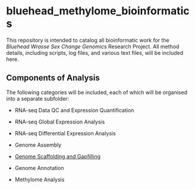 # bluehead_methylome_bioinformatics

This repository is intended to catalog all bioinformatic work for the *Bluehead Wrasse Sex Change Genomics* Research Project. All method details, including scripts, log files, and various text files, will be included here. 

## Components of Analysis

The following categories will be included, each of which will be organised into a separate subfolder:

* RNA-seq Data QC and Expression Quantification

* RNA-seq Global Expression Analysis

* RNA-seq Differential Expression Analysis

* Genome Assembly

* [Genome Scaffolding and Gapfilling](https://github.com/hughcross/bluehead_methylome_bioinformatics/tree/master/Scaffolding)

* Genome Annotation

* Methylome Analysis

